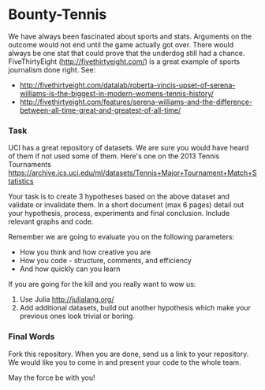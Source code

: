 # Bounty-Tennis

We have always been fascinated about sports and stats. Arguments on the outcome would not end until the game actually got over. There would always be one stat that could prove that the underdog still had a chance. FiveThirtyEight (http://fivethirtyeight.com/) is a great example of sports journalism done right. See:
* http://fivethirtyeight.com/datalab/roberta-vincis-upset-of-serena-williams-is-the-biggest-in-modern-womens-tennis-history/
* http://fivethirtyeight.com/features/serena-williams-and-the-difference-between-all-time-great-and-greatest-of-all-time/

### Task

UCI has a great repository of datasets. We are sure you would have heard of them if not used some of them. Here's one on the 2013 Tennis Tournaments https://archive.ics.uci.edu/ml/datasets/Tennis+Major+Tournament+Match+Statistics

Your task is to create 3 hypotheses based on the above dataset and validate or invalidate them. In a short document (max 6 pages) detail out your hypothesis, process, experiments and final conclusion. Include relevant graphs and code.

Remember we are going to evaluate you on the following parameters:
 * How you think and how creative you are
 * How you code - structure, comments, and efficiency
 * And how quickly can you learn

If you are going for the kill and you really want to wow us:

1. Use Julia http://julialang.org/
2. Add additional datasets, build out another hypothesis which make your previous ones look trivial or boring.

### Final Words
Fork this repository. When you are done, send us a link to your repository. We would like you to come in and present your code to the whole team. 

May the force be with you!